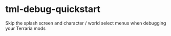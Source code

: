 # tml-debug-quickstart
Skip the splash screen and character / world select menus when debugging your Terraria mods
